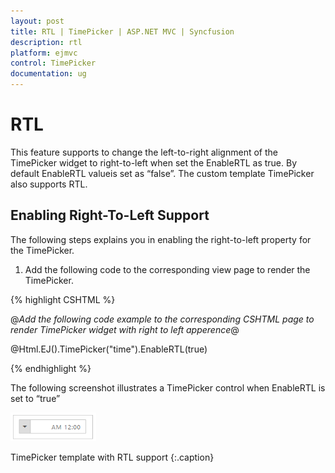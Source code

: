 ```yaml
---
layout: post
title: RTL | TimePicker | ASP.NET MVC | Syncfusion
description: rtl
platform: ejmvc
control: TimePicker
documentation: ug
---
```


# RTL

This feature supports to change the left-to-right alignment of the TimePicker widget to right-to-left when set the EnableRTL as true. By default EnableRTL valueis set as “false”. The custom template TimePicker also supports RTL.

## Enabling Right-To-Left Support

The following steps explains you in enabling the right-to-left property for the TimePicker.

1. Add the following code to the corresponding view page to render the TimePicker.   


{% highlight CSHTML %}

@*Add the following code example to the corresponding CSHTML page to render TimePicker widget with right to left apperence*@

@Html.EJ().TimePicker("time").EnableRTL(true)

{% endhighlight %}

The following screenshot illustrates a TimePicker control when EnableRTL is set to “true”



![](RTL_images/RTL_img1.png)

TimePicker template with RTL support
{:.caption}

